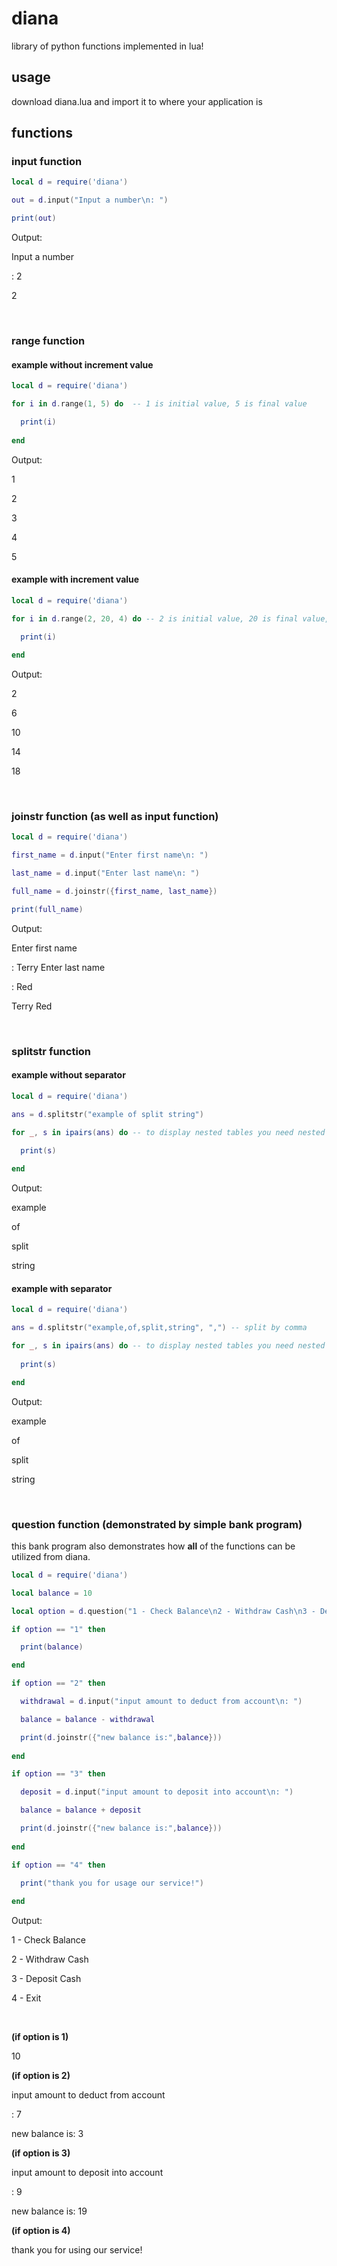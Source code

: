 # diana
library of python functions implemented in lua!


## usage
download diana.lua and import it to where your application is

## functions
### **input function**
```lua
local d = require('diana')

out = d.input("Input a number\n: ")

print(out)
```


Output: 

Input a number

: 2

2

<br/>

### **range function**
#### example without increment value
```lua
local d = require('diana')

for i in d.range(1, 5) do  -- 1 is initial value, 5 is final value

  print(i)
  
end
```

Output:

1

2

3

4

5

#### example with increment value
```lua
local d = require('diana')

for i in d.range(2, 20, 4) do -- 2 is initial value, 20 is final value, 4 is increment/step value

  print(i)
  
end
```

Output:

2

6

10

14

18

<br/>

### **joinstr function** (as well as input function)
```lua
local d = require('diana')

first_name = d.input("Enter first name\n: ")

last_name = d.input("Enter last name\n: ")

full_name = d.joinstr({first_name, last_name})

print(full_name)
```


Output:

Enter first name

: Terry
Enter last name

: Red

Terry Red

<br/>

### **splitstr function**
#### example without separator
```lua
local d = require('diana')

ans = d.splitstr("example of split string")

for _, s in ipairs(ans) do -- to display nested tables you need nested loops
  
  print(s)

end
```

Output:

example

of

split

string

#### example with separator
```lua
local d = require('diana')

ans = d.splitstr("example,of,split,string", ",") -- split by comma

for _, s in ipairs(ans) do -- to display nested tables you need nested loops
  
  print(s)

end
```

Output:

example

 of

 split

 string

<br/>

### **question function** (demonstrated by simple bank program)
this bank program also demonstrates how **all** of the functions can be utilized from diana.
```lua
local d = require('diana')

local balance = 10

local option = d.question("1 - Check Balance\n2 - Withdraw Cash\n3 - Deposit Cash\n4 - Exit", {"1", "2", "3", "4"})

if option == "1" then

  print(balance)

end

if option == "2" then

  withdrawal = d.input("input amount to deduct from account\n: ")

  balance = balance - withdrawal

  print(d.joinstr({"new balance is:",balance}))
  
end

if option == "3" then

  deposit = d.input("input amount to deposit into account\n: ")

  balance = balance + deposit

  print(d.joinstr({"new balance is:",balance}))
  
end

if option == "4" then

  print("thank you for usage our service!")
  
end
```

Output:

1 - Check Balance

2 - Withdraw Cash

3 - Deposit Cash

4 - Exit

<br/>

**(if option is 1)**

10

**(if option is 2)**

input amount to deduct from account

: 7

new balance is: 3


**(if option is 3)**

input amount to deposit into account

: 9

new balance is: 19

**(if option is 4)**

thank you for using our service!
